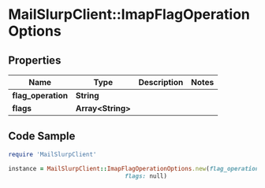 # MailSlurpClient::ImapFlagOperationOptions

## Properties

Name | Type | Description | Notes
------------ | ------------- | ------------- | -------------
**flag_operation** | **String** |  | 
**flags** | **Array&lt;String&gt;** |  | 

## Code Sample

```ruby
require 'MailSlurpClient'

instance = MailSlurpClient::ImapFlagOperationOptions.new(flag_operation: null,
                                 flags: null)
```


